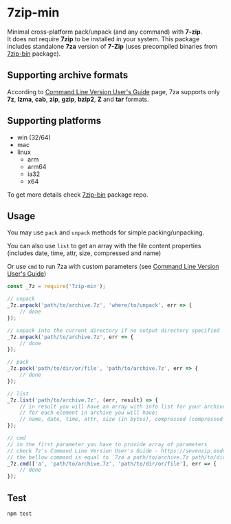 7zip-min
========

Minimal cross-platform pack/unpack (and any command) with **7-zip**.   
It does not require **7zip** to be installed in your system. 
This package includes standalone **7za** version of **7-Zip** (uses precompiled binaries from [7zip-bin](https://github.com/develar/7zip-bin) package).


Supporting archive formats
--------------------------

According to [Command Line Version User's Guide](https://sevenzip.osdn.jp/chm/cmdline/index.htm) page, 7za supports only **7z**, **lzma**, **cab**, **zip**, **gzip**, **bzip2**, **Z** and **tar** formats. 


Supporting platforms
--------------------

- win (32/64)
- mac
- linux
    - arm
    - arm64
    - ia32
    - x64

To get more details check [7zip-bin](https://github.com/develar/7zip-bin) package repo. 


Usage
-----

You may use `pack` and `unpack` methods for simple packing/unpacking. 

You can also use `list` to get an array with the file content properties (includes date, time, attr, size, compressed and name)

Or use `cmd` to run 7za with custom parameters (see [Command Line Version User's Guide](https://sevenzip.osdn.jp/chm/cmdline/index.htm))

```js
const _7z = require('7zip-min');

// unpack
_7z.unpack('path/to/archive.7z', 'where/to/unpack', err => {
    // done
});

// unpack into the current directory if no output directory specified
_7z.unpack('path/to/archive.7z', err => {
    // done
});

// pack
_7z.pack('path/to/dir/or/file', 'path/to/archive.7z', err => {
    // done
});

// list
_7z.list('path/to/archive.7z', (err, result) => {
    // in result you will have an array with info list for your archive
    // for each element in archive you will have:
    // name, date, time, attr, size (in bytes), compressed (compressed size in bytes)
});

// cmd
// in the first parameter you have to provide array of parameters
// check 7z's Command Line Version User's Guide - https://sevenzip.osdn.jp/chm/cmdline/index.htm
// the bellow command is equal to `7za a path/to/archive.7z path/to/dir/or/file` and will add `path/to/dir/or/file` to `path/to/archive.7z` archive
_7z.cmd(['a', 'path/to/archive.7z', 'path/to/dir/or/file'], err => {
    // done
});
```

Test
----

`npm test`
